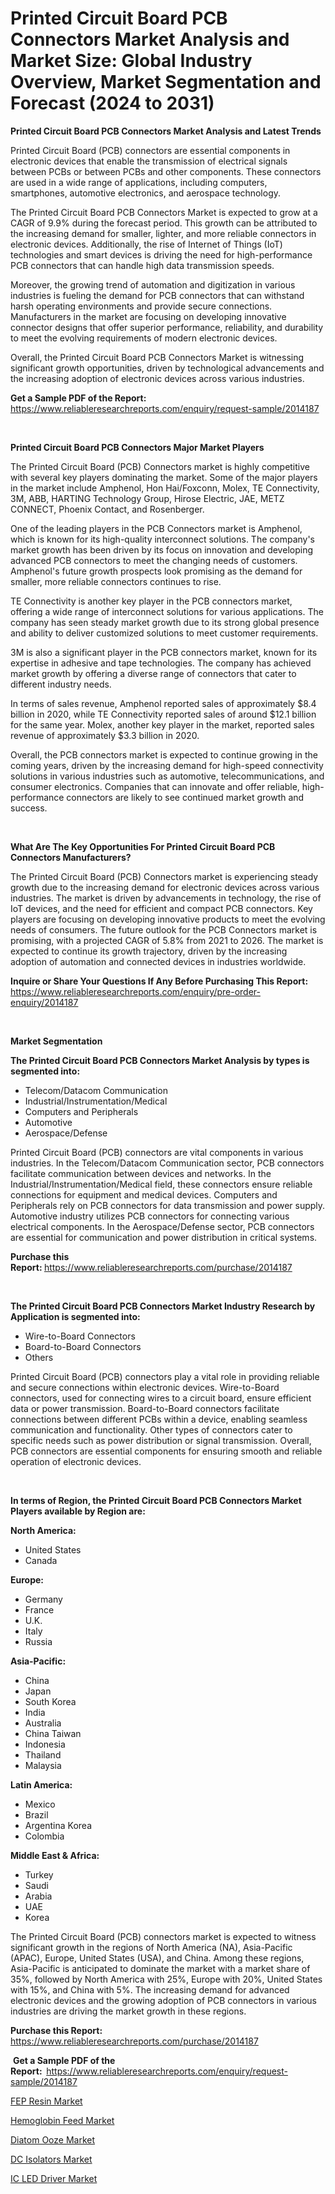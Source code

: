 <p><h1>Printed Circuit Board PCB Connectors Market Analysis and Market Size: Global Industry Overview, Market Segmentation and Forecast (2024 to 2031)</h1></p><p><strong>Printed Circuit Board PCB Connectors Market Analysis and Latest Trends</strong></p>
<p><p>Printed Circuit Board (PCB) connectors are essential components in electronic devices that enable the transmission of electrical signals between PCBs or between PCBs and other components. These connectors are used in a wide range of applications, including computers, smartphones, automotive electronics, and aerospace technology.</p><p>The Printed Circuit Board PCB Connectors Market is expected to grow at a CAGR of 9.9% during the forecast period. This growth can be attributed to the increasing demand for smaller, lighter, and more reliable connectors in electronic devices. Additionally, the rise of Internet of Things (IoT) technologies and smart devices is driving the need for high-performance PCB connectors that can handle high data transmission speeds.</p><p>Moreover, the growing trend of automation and digitization in various industries is fueling the demand for PCB connectors that can withstand harsh operating environments and provide secure connections. Manufacturers in the market are focusing on developing innovative connector designs that offer superior performance, reliability, and durability to meet the evolving requirements of modern electronic devices.</p><p>Overall, the Printed Circuit Board PCB Connectors Market is witnessing significant growth opportunities, driven by technological advancements and the increasing adoption of electronic devices across various industries.</p></p>
<p><strong>Get a Sample PDF of the Report:&nbsp;</strong> <a href="https://www.reliableresearchreports.com/enquiry/request-sample/2014187">https://www.reliableresearchreports.com/enquiry/request-sample/2014187</a></p>
<p>&nbsp;</p>
<p><strong>Printed Circuit Board PCB Connectors Major Market Players</strong></p>
<p><p>The Printed Circuit Board (PCB) Connectors market is highly competitive with several key players dominating the market. Some of the major players in the market include Amphenol, Hon Hai/Foxconn, Molex, TE Connectivity, 3M, ABB, HARTING Technology Group, Hirose Electric, JAE, METZ CONNECT, Phoenix Contact, and Rosenberger.</p><p>One of the leading players in the PCB Connectors market is Amphenol, which is known for its high-quality interconnect solutions. The company's market growth has been driven by its focus on innovation and developing advanced PCB connectors to meet the changing needs of customers. Amphenol's future growth prospects look promising as the demand for smaller, more reliable connectors continues to rise.</p><p>TE Connectivity is another key player in the PCB connectors market, offering a wide range of interconnect solutions for various applications. The company has seen steady market growth due to its strong global presence and ability to deliver customized solutions to meet customer requirements.</p><p>3M is also a significant player in the PCB connectors market, known for its expertise in adhesive and tape technologies. The company has achieved market growth by offering a diverse range of connectors that cater to different industry needs.</p><p>In terms of sales revenue, Amphenol reported sales of approximately $8.4 billion in 2020, while TE Connectivity reported sales of around $12.1 billion for the same year. Molex, another key player in the market, reported sales revenue of approximately $3.3 billion in 2020.</p><p>Overall, the PCB connectors market is expected to continue growing in the coming years, driven by the increasing demand for high-speed connectivity solutions in various industries such as automotive, telecommunications, and consumer electronics. Companies that can innovate and offer reliable, high-performance connectors are likely to see continued market growth and success.</p></p>
<p>&nbsp;</p>
<p><strong>What Are The Key Opportunities For Printed Circuit Board PCB Connectors Manufacturers?</strong></p>
<p><p>The Printed Circuit Board (PCB) Connectors market is experiencing steady growth due to the increasing demand for electronic devices across various industries. The market is driven by advancements in technology, the rise of IoT devices, and the need for efficient and compact PCB connectors. Key players are focusing on developing innovative products to meet the evolving needs of consumers. The future outlook for the PCB Connectors market is promising, with a projected CAGR of 5.8% from 2021 to 2026. The market is expected to continue its growth trajectory, driven by the increasing adoption of automation and connected devices in industries worldwide.</p></p>
<p><strong>Inquire or Share Your Questions If Any Before Purchasing This Report:</strong> <a href="https://www.reliableresearchreports.com/enquiry/pre-order-enquiry/2014187">https://www.reliableresearchreports.com/enquiry/pre-order-enquiry/2014187</a></p>
<p>&nbsp;</p>
<p><strong>Market Segmentation</strong></p>
<p><strong>The Printed Circuit Board PCB Connectors Market Analysis by types is segmented into:</strong></p>
<p><ul><li>Telecom/Datacom Communication</li><li>Industrial/Instrumentation/Medical</li><li>Computers and Peripherals</li><li>Automotive</li><li>Aerospace/Defense</li></ul></p>
<p><p>Printed Circuit Board (PCB) connectors are vital components in various industries. In the Telecom/Datacom Communication sector, PCB connectors facilitate communication between devices and networks. In the Industrial/Instrumentation/Medical field, these connectors ensure reliable connections for equipment and medical devices. Computers and Peripherals rely on PCB connectors for data transmission and power supply. Automotive industry utilizes PCB connectors for connecting various electrical components. In the Aerospace/Defense sector, PCB connectors are essential for communication and power distribution in critical systems.</p></p>
<p><strong>Purchase this Report:&nbsp;</strong><a href="https://www.reliableresearchreports.com/purchase/2014187">https://www.reliableresearchreports.com/purchase/2014187</a></p>
<p>&nbsp;</p>
<p><strong>The Printed Circuit Board PCB Connectors Market Industry Research by Application is segmented into:</strong></p>
<p><ul><li>Wire-to-Board Connectors</li><li>Board-to-Board Connectors</li><li>Others</li></ul></p>
<p><p>Printed Circuit Board (PCB) connectors play a vital role in providing reliable and secure connections within electronic devices. Wire-to-Board connectors, used for connecting wires to a circuit board, ensure efficient data or power transmission. Board-to-Board connectors facilitate connections between different PCBs within a device, enabling seamless communication and functionality. Other types of connectors cater to specific needs such as power distribution or signal transmission. Overall, PCB connectors are essential components for ensuring smooth and reliable operation of electronic devices.</p></p>
<p>&nbsp;</p>
<p><strong>In terms of Region, the Printed Circuit Board PCB Connectors Market Players available by Region are:</strong></p>
<p>
    <p> <strong> North America: </strong>
        <ul>
            <li>United States</li>
            <li>Canada</li>
        </ul>
        </p> 
    <p> <strong> Europe: </strong>
        <ul>
            <li>Germany</li>
            <li>France</li>
            <li>U.K.</li>
            <li>Italy</li>
            <li>Russia</li>
        </ul>
        </p> 
    <p> <strong> Asia-Pacific: </strong>
        <ul>
            <li>China</li>
            <li>Japan</li>
            <li>South Korea</li>
            <li>India</li>
            <li>Australia</li>
            <li>China Taiwan</li>
            <li>Indonesia</li>
            <li>Thailand</li>
            <li>Malaysia</li>
        </ul>
        </p> 
    <p> <strong> Latin America: </strong>
        <ul>
            <li>Mexico</li>
            <li>Brazil</li>
            <li>Argentina Korea</li>
            <li>Colombia</li>
        </ul>
        </p> 
    <p> <strong> Middle East & Africa: </strong>
        <ul>
            <li>Turkey</li>
            <li>Saudi</li>
            <li>Arabia</li>
            <li>UAE</li>
            <li>Korea</li>
        </ul>
    </p>
    </p>
<p><p>The Printed Circuit Board (PCB) connectors market is expected to witness significant growth in the regions of North America (NA), Asia-Pacific (APAC), Europe, United States (USA), and China. Among these regions, Asia-Pacific is anticipated to dominate the market with a market share of 35%, followed by North America with 25%, Europe with 20%, United States with 15%, and China with 5%. The increasing demand for advanced electronic devices and the growing adoption of PCB connectors in various industries are driving the market growth in these regions.</p></p>
<p><strong>Purchase this Report: </strong><a href="https://www.reliableresearchreports.com/purchase/2014187">https://www.reliableresearchreports.com/purchase/2014187</a></p>
<p>&nbsp;<strong>Get a Sample PDF of the Report:&nbsp;&nbsp;</strong><a href="https://www.reliableresearchreports.com/enquiry/request-sample/2014187">https://www.reliableresearchreports.com/enquiry/request-sample/2014187</a></p>
<p><strong></strong></p>
<p><p><a href="https://ivy-potential-64b.notion.site/FEP-Resin-Market-Size-Global-Industry-Overview-Market-Segmentation-and-Forecast-2024-to-2031-4b092dfc133248d5ae8350d5fc8e606f">FEP Resin Market</a></p><p><a href="https://nifty-kite-d51.notion.site/Hemoglobin-Feed-Market-Share-Market-New-Trends-Analysis-Report-By-Type-By-Application-By-End-use-7a0436549800454181633eb69b8a174c">Hemoglobin Feed Market</a></p><p><a href="https://five-trouble-98a.notion.site/Diatom-Ooze-Market-Size-Growth-and-Forecast-from-2024-2031-63466ef55e74473d9f7f367ad432f474">Diatom Ooze Market</a></p><p><a href="https://view.publitas.com/reportprime-1/dc-isolators-market-size-share-trends-analysis-report-by-material-by-type-by-end-user-by-region-and-segment-forecasts-2024-2031/">DC Isolators Market</a></p><p><a href="https://view.publitas.com/reportprime-1/ic-led-driver-market-analysis-examines-its-scope-on-growth-opportunities-and-forecasted-trends-spanning-from-2024-to-2031/">IC LED Driver Market</a></p></p>